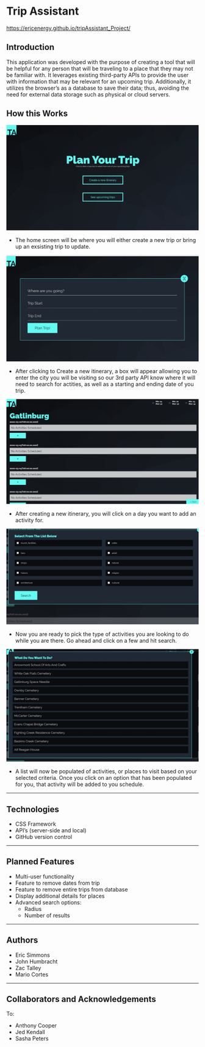 # Trip Assistant
https://ericenergy.github.io/tripAssistant_Project/
## Introduction
This application was developed with the purpose of creating a tool that will be helpful for any person that will be traveling to a place that they may not be familiar with. It leverages existing third-party APIs to provide the user with information that may be relevant for an upcoming trip. Additionally, it utilizes the browser’s as a database to save their data; thus, avoiding the need for external data storage such as physical or cloud servers.



## How this Works
![homescreen](images/a1.jpg)
- The home screen will be where you will either create a new trip or bring up an exsisting trip to update. 

![itinerary](images/a2.jpg)
- After clicking to Create a new itinerary, a box will appear allowing you to enter the city you will be visiting so our 3rd party API know where it will need to search for actities, as well as a starting and ending date of you trip.

![schedule](images/a3.jpg)
- After creating a new itinerary, you will click on a day you want to add an activity for. 

![menu](images/a4.jpg)
- Now you are ready to pick the type of activities you are looking to do while you are there. Go ahead and click on a few and hit search. 

![menu](images/a5.jpg)
- A list will now be populated of activities, or places to visit based on your selected criteria. Once you click on an option that has been populated for you, that activity will be added to you schedule.
---

## Technologies
- CSS Framework
- API’s (server-side and local)
- GitHub version control

---

## Planned Features

- Multi-user functionality
- Feature to remove dates from trip
- Feature to remove entire trips from database
- Display additional details for places
- Advanced search options:
  - Radius
  - Number of results

---

## Authors
- Eric Simmons
- John Humbracht
- Zac Talley
- Mario Cortes

---

## Collaborators and Acknowledgements
To:
- Anthony Cooper
- Jed Kendall
- Sasha Peters





